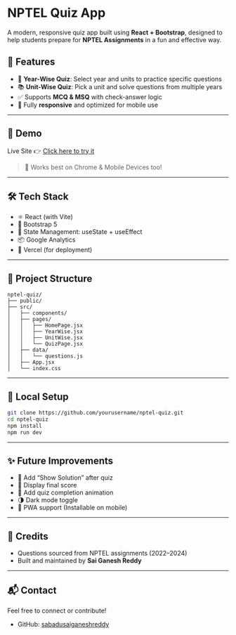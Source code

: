 #  NPTEL Quiz App

A modern, responsive quiz app built using **React + Bootstrap**, designed to help students prepare for **NPTEL Assignments** in a fun and effective way.


## 🚀 Features

- 📅 **Year-Wise Quiz**: Select year and units to practice specific questions
- 📚 **Unit-Wise Quiz**: Pick a unit and solve questions from multiple years
- ✅ Supports **MCQ & MSQ** with check-answer logic
- 📱 Fully **responsive** and optimized for mobile use
---

## 📸 Demo

Live Site 👉 [Click here to try it](https://nptel-quiz-ayzatvgvs-sai-ganesh-reddys-projects.vercel.app/)

> 🧪 Works best on Chrome & Mobile Devices too!

---

## 🛠️ Tech Stack

- ⚛️ React (with Vite)
- 🎨 Bootstrap 5
- 🧠 State Management: useState + useEffect
- 📦 Google Analytics
- 🚀 Vercel (for deployment)

---

## 📁 Project Structure

```
nptel-quiz/
├── public/
├── src/
│   ├── components/
│   ├── pages/
│   │   ├── HomePage.jsx
│   │   ├── YearWise.jsx
│   │   ├── UnitWise.jsx
│   │   └── QuizPage.jsx
│   ├── data/
│   │   └── questions.js
│   ├── App.jsx
│   └── index.css
```

---

## 🧪 Local Setup

```bash
git clone https://github.com/yourusername/nptel-quiz.git
cd nptel-quiz
npm install
npm run dev
```

---

## ✨ Future Improvements

- 🧠 Add “Show Solution” after quiz
- 💯 Display final score
- 🎉 Add quiz completion animation
- 🌗 Dark mode toggle
- 📲 PWA support (Installable on mobile)

---

## 🙏 Credits

- Questions sourced from NPTEL assignments (2022–2024)
- Built and maintained by **Sai Ganesh Reddy**

---

## 📬 Contact

Feel free to connect or contribute!

- GitHub: [sabadusaiganeshreddy](https://github.com/sabadusaiganeshreddy)
